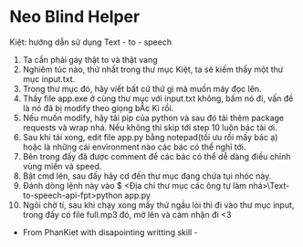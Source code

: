 # Neo Blind Helper
Kiệt: hướng dẫn sử dụng Text - to - speech
1. Ta cần phải gáy thật to và thật vang
2. Nghiêm túc nào, thứ nhất trong thư mục Kiệt, ta sẽ kiếm thấy một thư mục input.txt.
3. Trong thư mục đó, hãy viết bất cứ thứ gì mà muốn máy đọc lên.
4. Thấy file app.exe ở cùng thư mục với input.txt không, bấm nó đi, vấn đề là nó đã bị modify theo giọng bẮc Kì rồi.
5. Nếu muốn modify, hãy tải pip của python và sau đó tải thêm package requests và wrap nhá. Nếu không thì skip tới step 10 luôn bác tài ơi.
6. Sau khi tải xong, edit file app.py bằng notepad(tối ưu rồi mấy bác ạ) hoặc là những cái environment nào các bác có thể nghĩ tới.
7. Bên trong đấy đã được comment để các bác có thể dễ dàng điều chỉnh vùng miền và speed.
8. Bật cmd lên, sau đấy hãy cd đến thư mục đang chứa tụi nhóc này.
9. Đánh dòng lệnh này vào $ <Địa chỉ thư mục các ông tự làm nhá>\Text-to-speech-api-fpt>python app.py
10. Ngôi chờ tí, sau khi chạy xong mấy thứ ngầu lòi thì đi vào thư mục input, trong đấy có file full.mp3 đó, mở lên và cảm nhận đi <3

- From PhanKiet with disapointing writting skill -
